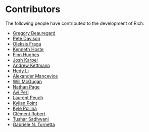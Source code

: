 # Contributors

The following people have contributed to the development of Rich:

<!-- Add your name below, sort alphabetically by surname. Link to Github profile / your home page. -->

- [Gregory Beauregard](https://github.com/GBeauregard/pyffstream)
- [Pete Davison](https://github.com/pd93)
- [Oleksis Fraga](https://github.com/oleksis)
- [Kenneth Hoste](https://github.com/boegel)
- [Finn Hughes](https://github.com/finnhughes)
- [Josh Karpel](https://github.com/JoshKarpel)
- [Andrew Kettmann](https://github.com/akettmann)
- [Hedy Li](https://github.com/hedythedev)
- [Alexander Mancevice](https://github.com/amancevice)
- [Will McGugan](https://github.com/willmcgugan)
- [Nathan Page](https://github.com/nathanrpage97)
- [Avi Perl](https://github.com/avi-perl)
- [Laurent Peuch](https://github.com/psycojoker)
- [Kylian Point](https://github.com/p0lux)
- [Kyle Pollina](https://github.com/kylepollina)
- [Clément Robert](https://github.com/neutrinoceros)
- [Tushar Sadhwani](https://github.com/tusharsadhwani)
- [Gabriele N. Tornetta](https://github.com/p403n1x87)
